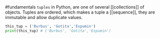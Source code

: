 #fundamentals 
`tuples` in Python, are one of several [[collections]] of objects. Tuples are ordered, which makes a tuple a [[sequence]], they are immutable and allow duplicate values.

```python
this_tup = ('Burbus', 'Gotita','Espumin')
print(this_tup) # ('Burbus', 'Gotita','Espumin')
```
